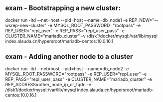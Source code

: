
## exam - Bootstrapping a new cluster: 
docker run -itd --net=host --pid=host --name=db_node1 -e REP_NEW="--wsrep-new-cluster" -e MYSQL_ROOT_PASSWORD="rootpass" -e REP_USER="repl_user" -e REP_PASS="repl_user_pass" -e CLUSTER_NAME="mariadb_cluster" -v /disk1/docker/mysql:/var/lib/mysql index.alauda.cn/hypersroot/mariadb-centos:10.0.16.1

## exam - Adding another node to a cluster
docker run -itd --net=host --pid=host --name=db_node2 -e MYSQL_ROOT_PASSWORD="rootpass" -e REP_USER="repl_user" -e REP_PASS="repl_user_pass" -e CLUSTER_NAME="mariadb_cluster" -e REP_ADDRESS=other_node_ip_or_fqdn -v /disk1/docker/mysql:/var/lib/mysql index.alauda.cn/hypersroot/mariadb-centos:10.0.16.1
